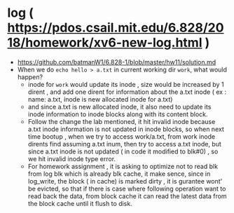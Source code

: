 # log ( https://pdos.csail.mit.edu/6.828/2018/homework/xv6-new-log.html )
* https://github.com/batmanW1/6.828-1/blob/master/hw11/solution.md
* When we do ```echo hello > a.txt``` in current working dir ```work```, what would happen?
  * inode for ```work``` would update its inode , size would be increased by 1 dirent , and add one dirent for information about the a.txt inode ( ex : name: a.txt, inode is new allocated inode for a.txt)
  * and since a.txt is new allocated inode, it also need to update its inode information to inode blocks along with its content block.
  * Follow the change the lab mentioned, it hit invalid inode because a.txt inode information is not updated in inode blocks, so when next time bootup , when we try to access work/a.txt, from work inode dirents find assuming a.txt inum, then try to access a.txt inode, but since a.txt inode is not updated ( in code it modified to blk#0) , so we hit invalid inode type error.
  * For homework assignment , it is asking to optimize not to read blk from log blk which is already blk cache, it make sence, since in log_write, the block ( in cache) is marked dirty , it is gurantee wont' be evicted, so that if there is case where following operation want to read back the data, from block cache it can read the latest data from the block cache until it flush to disk.